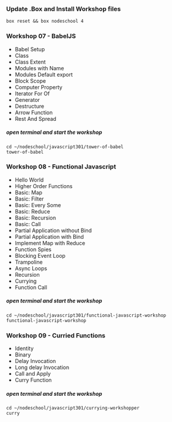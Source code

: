 ### Update .Box and Install Workshop files
```
box reset && box nodeschool 4
```

### Workshop 07 - BabelJS
* Babel Setup
* Class
* Class Extent
* Modules with Name
* Modules Default export
* Block Scope
* Computer Property
* Iterator For Of
* Generator
* Destructure
* Arrow Function
* Rest And Spread

##### open terminal and start the workshop
```
cd ~/nodeschool/javascript301/tower-of-babel
tower-of-babel
```

### Workshop 08 - Functional Javascript
* Hello World                                                      
* Higher Order Functions                                           
* Basic: Map                                                       
* Basic: Filter                                                    
* Basic: Every Some                                                
* Basic: Reduce                                                    
* Basic: Recursion                                                 
* Basic: Call                                                      
* Partial Application without Bind                                 
* Partial Application with Bind                                    
* Implement Map with Reduce                                        
* Function Spies                                                   
* Blocking Event Loop                                              
* Trampoline                                                       
* Async Loops                                                      
* Recursion                                                        
* Currying                                                         
* Function Call

##### open terminal and start the workshop
```
cd ~/nodeschool/javascript301/functional-javascript-workshop
functional-javascript-workshop
```

### Workshop 09 - Curried Functions
* Identity
* Binary
* Delay Invocation
* Long delay Invocation
* Call and Apply
* Curry Function

##### open terminal and start the workshop
```
cd ~/nodeschool/javascript301/currying-workshopper
curry
```
